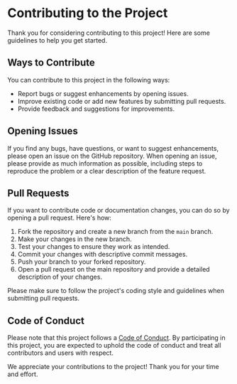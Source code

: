 # Contributing to the Project

Thank you for considering contributing to this project! Here are some guidelines to help you get started.

## Ways to Contribute

You can contribute to this project in the following ways:

- Report bugs or suggest enhancements by opening issues.
- Improve existing code or add new features by submitting pull requests.
- Provide feedback and suggestions for improvements.

## Opening Issues

If you find any bugs, have questions, or want to suggest enhancements, please open an issue on the GitHub repository. When opening an issue, please provide as much information as possible, including steps to reproduce the problem or a clear description of the feature request.

## Pull Requests

If you want to contribute code or documentation changes, you can do so by opening a pull request. Here's how:

1. Fork the repository and create a new branch from the `main` branch.
2. Make your changes in the new branch.
3. Test your changes to ensure they work as intended.
4. Commit your changes with descriptive commit messages.
5. Push your branch to your forked repository.
6. Open a pull request on the main repository and provide a detailed description of your changes.

Please make sure to follow the project's coding style and guidelines when submitting pull requests.

## Code of Conduct

Please note that this project follows a [Code of Conduct](CODE_OF_CONDUCT.md). By participating in this project, you are expected to uphold the code of conduct and treat all contributors and users with respect.

We appreciate your contributions to the project! Thank you for your time and effort.

